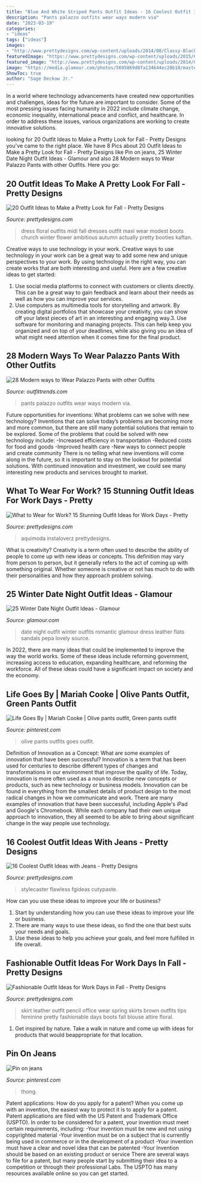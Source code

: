 ```yaml
---
title: "Blue And White Striped Pants Outfit Ideas - 16 Coolest Outfit Ideas With Jeans"
description: "Pants palazzo outfits wear ways modern via"
date: "2023-03-19"
categories:
- "ideas"
tags: ["ideas"]
images:
- "http://www.prettydesigns.com/wp-content/uploads/2014/08/Classy-Black-and-White-Outfit-Idea-for-Work.jpg"
featuredImage: "https://www.prettydesigns.com/wp-content/uploads/2015/07/White-Top-with-Ripped-Jeans.jpg"
featured_image: "http://www.prettydesigns.com/wp-content/uploads/2014/08/Classy-Black-and-White-Outfit-Idea-for-Work.jpg"
image: "https://media.glamour.com/photos/5695869d8fa134644ec28b10/master/w_1600/slideshow-winter-date-outfits-09-winter-date-night-outfit-ideas-lovely-pepa-main.jpg"
ShowToc: true
author: "Sage Deckow Jr."
---
```



In a world where technology advancements have created new opportunities and challenges, ideas for the future are important to consider. Some of the most pressing issues facing humanity in 2022 include climate change, economic inequality, international peace and conflict, and healthcare. In order to address these issues, various organizations are working to create innovative solutions.

	

		
looking for 20 Outfit Ideas to Make a Pretty Look for Fall - Pretty Designs you've came to the right place. We have 8 Pics about 20 Outfit Ideas to Make a Pretty Look for Fall - Pretty Designs like Pin on jeans, 25 Winter Date Night Outfit Ideas - Glamour and also 28 Modern ways to Wear Palazzo Pants with other Outfits. Here you go:
		
    
## 20 Outfit Ideas To Make A Pretty Look For Fall - Pretty Designs

<img loading=lazy src="http://www.prettydesigns.com/wp-content/uploads/2016/10/Floral-Dress-and-Boots.jpg" onerror="this.onerror=null;this.src='https://tse1.mm.bing.net/th?id=OIP.bilJaPMm0AeiNWP9sDwuWQHaSh&amp;pid=15.1';" alt="20 Outfit Ideas to Make a Pretty Look for Fall - Pretty Designs">

_Source: prettydesigns.com_

>dress floral outfits midi fall dresses outfit maxi wear modest boots church winter flower ambitious autumn actually pretty booties kaftan. 

	

Creative ways to use technology in your work.
Creative ways to use technology in your work can be a great way to add some new and unique perspectives to your work. By using technology in the right way, you can create works that are both interesting and useful. Here are a few creative ideas to get started: 
1. Use social media platforms to connect with customers or clients directly. This can be a great way to gain feedback and learn about their needs as well as how you can improve your services.
2. Use computers as multimedia tools for storytelling and artwork. By creating digital portfolios that showcase your creativity, you can show off your latest pieces of art in an interesting and engaging way.3. Use software for monitoring and managing projects. This can help keep you organized and on top of your deadlines, while also giving you an idea of what might need attention when it comes time for the final product.
    
## 28 Modern Ways To Wear Palazzo Pants With Other Outfits

<img loading=lazy src="http://www.outfittrends.com/wp-content/uploads/2014/08/2014-Palazzo-Pants-Fashion.jpg" onerror="this.onerror=null;this.src='https://tse4.mm.bing.net/th?id=OIP.7lZive-epfj93YuhIcKiNQHaLH&amp;pid=15.1';" alt="28 Modern ways to Wear Palazzo Pants with other Outfits">

_Source: outfittrends.com_

>pants palazzo outfits wear ways modern via. 

	

Future opportunities for inventions: What problems can we solve with new technology?
Inventions that can solve today’s problems are becoming more and more common, but there are still many potential solutions that remain to be explored. Some of the problems that could be solved with new technology include: 
-Increased efficiency in transportation 
-Reduced costs for food and goods 
-Improved health care 
-New ways to connect people and create community 
There is no telling what new inventions will come along in the future, so it is important to stay on the lookout for potential solutions. With continued innovation and investment, we could see many interesting new products and services brought to market.

    
## What To Wear For Work? 15 Stunning Outfit Ideas For Work Days - Pretty

<img loading=lazy src="http://www.prettydesigns.com/wp-content/uploads/2014/08/Classy-Black-and-White-Outfit-Idea-for-Work.jpg" onerror="this.onerror=null;this.src='https://tse1.mm.bing.net/th?id=OIP.VvznwegP2OUbbFpbg7CS4gHaLG&amp;pid=15.1';" alt="What to Wear for Work? 15 Stunning Outfit Ideas for Work Days - Pretty">

_Source: prettydesigns.com_

>aquimoda instaloverz prettydesigns. 

	

What is creativity?
Creativity is a term often used to describe the ability of people to come up with new ideas or concepts. This definition may vary from person to person, but it generally refers to the act of coming up with something original. Whether someone is creative or not has much to do with their personalities and how they approach problem solving.

    
## 25 Winter Date Night Outfit Ideas - Glamour

<img loading=lazy src="https://media.glamour.com/photos/5695869d8fa134644ec28b10/master/w_1600/slideshow-winter-date-outfits-09-winter-date-night-outfit-ideas-lovely-pepa-main.jpg" onerror="this.onerror=null;this.src='https://tse3.mm.bing.net/th?id=OIP.DdEYCbiEKVZLnS9ONSVCPQHaLH&amp;pid=15.1';" alt="25 Winter Date Night Outfit Ideas - Glamour">

_Source: glamour.com_

>date night outfit winter outfits romantic glamour dress leather flats sandals pepa lovely source. 

	

In 2022, there are many ideas that could be implemented to improve the way the world works. Some of these ideas include reforming government, increasing access to education, expanding healthcare, and reforming the workforce. All of these ideas could have a significant impact on society and the economy.

    
## Life Goes By | Mariah Cooke | Olive Pants Outfit, Green Pants Outfit

<img loading=lazy src="https://i.pinimg.com/736x/57/66/87/576687703c967119823e588a233eee05--school-outfits-work-outfits.jpg" onerror="this.onerror=null;this.src='https://tse3.mm.bing.net/th?id=OIP.8vthl94utAtWIHwGWRxMWgHaKX&amp;pid=15.1';" alt="Life Goes By | Mariah Cooke | Olive pants outfit, Green pants outfit">

_Source: pinterest.com_

>olive pants outfits goes outfit. 

	

Definition of Innovation as a Concept: What are some examples of innovation that have been successful?
Innovation is a term that has been used for centuries to describe different types of changes and transformations in our environment that improve the quality of life. Today, innovation is more often used as a noun to describe new concepts or products, such as new technology or business models. Innovation can be found in everything from the smallest details of product design to the most radical changes in how we communicate and work.
There are many examples of innovation that have been successful, including Apple's iPad and Google's Chromebook. While each company had their own unique approach to innovation, they all seemed to be able to bring about significant change in the way people use technology.

    
## 16 Coolest Outfit Ideas With Jeans - Pretty Designs

<img loading=lazy src="https://www.prettydesigns.com/wp-content/uploads/2015/07/White-Top-with-Ripped-Jeans.jpg" onerror="this.onerror=null;this.src='https://tse2.mm.bing.net/th?id=OIP._t4DwIvoIxuRu5eTnjE2eAHaLH&amp;pid=15.1';" alt="16 Coolest Outfit Ideas with Jeans - Pretty Designs">

_Source: prettydesigns.com_

>stylecaster flawless fgideas cutypaste. 

	

How can you use these ideas to improve your life or business?
1. Start by understanding how you can use these ideas to improve your life or business.
2. There are many ways to use these ideas, so find the one that best suits your needs and goals.
3. Use these ideas to help you achieve your goals, and feel more fulfilled in life overall.

    
## Fashionable Outfit Ideas For Work Days In Fall - Pretty Designs

<img loading=lazy src="http://www.prettydesigns.com/wp-content/uploads/2014/07/Feminine-Office-Look-for-Spring.jpg" onerror="this.onerror=null;this.src='https://tse4.mm.bing.net/th?id=OIP.r7TefuMGUklKQFAZoKLHcQHaK1&amp;pid=15.1';" alt="Fashionable Outfit Ideas for Work Days in Fall - Pretty Designs">

_Source: prettydesigns.com_

>skirt leather outfit pencil office wear spring skirts brown outfits tips feminine pretty fashionable days boots fall blouse attire floral. 

	

1. Get inspired by nature. Take a walk in nature and come up with ideas for products that would beappropriate for that location.

    
## Pin On Jeans

<img loading=lazy src="https://i.pinimg.com/736x/7d/30/40/7d3040cd41fae56668ed1bb8d9125dfc.jpg" onerror="this.onerror=null;this.src='https://tse4.mm.bing.net/th?id=OIP.gXvn6NPNMADRyCb89NY0uQHaJd&amp;pid=15.1';" alt="Pin on jeans">

_Source: pinterest.com_

>thong. 

	

Patent applications: How do you apply for a patent?
When you come up with an invention, the easiest way to protect it is to apply for a patent. Patent applications are filed with the US Patent and Trademark Office (USPTO). In order to be considered for a patent, your invention must meet certain requirements, including: 
-Your invention must be new and not using copyrighted material
-Your invention must be on a subject that is currently being used in commerce or in the development of a product
-Your invention must have a clear and novel idea that can be patented
-Your Invention should be based on an existing product or service There are several ways to file for a patent, but many people start by submitting their idea to a competition or through their professional Labs. The USPTO has many resources available online so you can get started.

